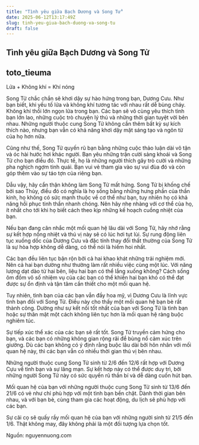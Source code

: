 ```yaml
---
title: "Tình yêu giữa Bạch Dương và Song Tử"
date: 2025-06-12T13:17:49Z
slug: tinh-yeu-giua-bach-duong-va-song-tu
draft: false
---
```


## Tình yêu giữa Bạch Dương và Song Tử

## toto_tieuma

Lửa + Không khí = Khí nóng

Song Tử chắc chắn sẽ khơi dậy sự hào hứng trong bạn, Dương Cưu. Như bạn biết, khi yếu tố lửa và không khí tương tác với nhau rất dễ bùng cháy. Không khí thổi lớn ngọn lửa trong bạn. Các bạn sẽ vô cùng yêu thích tình bạn lớn lao, những cuộc trò chuyện lý thú và những thời gian tuyệt vời bên nhau.
Những người thuộc cung Song Tử không cần thêm bất kỳ sự kích thích nào, nhưng bạn vẫn có khả năng khơi dậy mặt sáng tạo và ngôn từ của họ hơn nữa.

Cũng như thế, Song Tử quyến rũ bạn bằng những cuộc thảo luận dài vô tận và óc hài hước hơi khác người. Bạn yêu những trận cười sảng khoái và Song Tử cho bạn điều đó. Thực tế, họ là những người thích gây trò cười và những pha nghịch ngợm tinh quái. Bạn vui vẻ tham gia vào sự vui đùa đó và còn góp thêm vào sự táo tợn của riêng bạn.

Dẫu vậy, hãy cẩn thận không làm Song Tử mất hứng. Song Tử bị khống chế bởi sao Thủy, điều đó có nghĩa là họ sống bằng những hưng phấn của thần kinh, họ không có sức mạnh thuộc về cơ thể như bạn, tuy nhiên họ có khả năng hồi phục tinh thần nhanh chóng. Nên hãy nhẹ nhàng với cơ thể của họ, ít nhất cho tới khi họ biết cách theo kịp những kế hoạch cuồng nhiệt của bạn.

Nếu bạn đang cân nhắc một mối quan hệ lâu dài với Song Tử, hãy nhớ rằng sự kết hợp nồng nhiệt và thú vị này sẽ có lúc hơi tụt lùi. Sự rung động liên tục xuống dốc của Dương Cưu và đặc tính thay đổi thất thường của Song Tử là sự hòa hợp không dễ dàng, có thể nói là hiếm hoi nhất.

Các bạn đều liên tục bận rộn bởi cả hai khao khát những trải nghiệm mới. Nên cả hai bạn dường như thường làm rất nhiều việc cùng một lúc. Với năng lượng dạt dào từ hai bên, liệu hai bạn có thể lắng xuống không? Cách sống ôm đồm vô số nhiệm vụ của các bạn có thể khiến hai bạn khó có thể đạt được sự ổn định và tận tâm cần thiết cho một mối quan hệ.

Tuy nhiên, tình bạn của các bạn vẫn đầy hoa mỹ, vì Dương Cưu là lĩnh vực tình bạn đối với Song Tử. Điều này cho thấy một mối quan hệ bạn bè rất thành công. Dường như sự kết nối tốt nhất của bạn với Song Tử là tình bạn hoặc sự thân mật  một cách không liên tục hơn là mối quan hệ ràng buộc nghiêm túc.

Sự tiếp xúc thể xác của các bạn sẽ rất tốt. Song Tử truyền cảm hứng cho bạn, và các bạn có những không gian rộng rãi để bùng nổ cảm xúc trên giường. Dù các bạn không có ý định rằng buộc lâu dài bởi hôn nhân với mối quan hệ này, thì các bạn vẫn có nhiều thời gian thú vị bên nhau.

Những người thuộc cung Song Tử sinh từ 2/6 đến 12/6 rất hợp với Dương Cựu về tình bạn và sự lãng mạn. Sự kết hơp này có thể được duy trì, bởi những người Song Tử này có sức quyến rũ thần bí và dễ dàng cuốn hút bạn.

Mối quan hệ của bạn với những người thuộc cung Song Tử sinh từ 13/6 đến 21/6 có vẻ như chỉ phù hợp với một tình bạn bền chặt. Dành thời gian bên nhau, và với bạn bè, cùng tham gia các hoạt động, du lịch sẽ phù hợp với các bạn.

Sự cãi cọ sẽ quấy rầy mối quan hệ của bạn với những người sinh từ 21/5 đến 1/6. Thật không may, đây không phải là một đối tượng lựa chọn tốt.​
 
Nguồn: nguyennuong.com